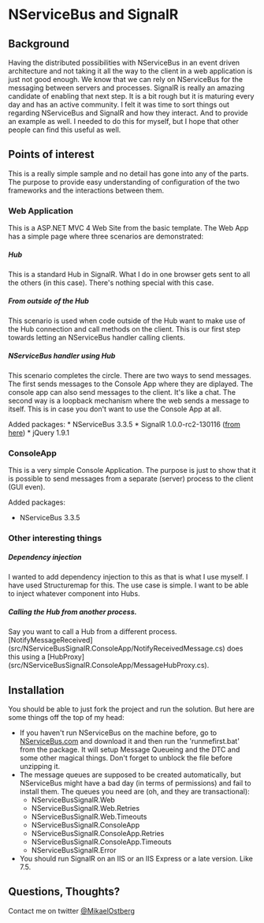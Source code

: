 NServiceBus and SignalR
======================================================================
## Background
Having the distributed possibilities with NServiceBus in an event driven architecture and not taking it all the way to the client in a web application is just not good enough. We know that we can rely on NServiceBus for the messaging between servers and processes. SignalR is really an amazing candidate of enabling that next step. It is a bit rough but it is maturing every day and has an active community. I felt it was time to sort things out regarding NServiceBus and SignalR and how they interact. And to provide an example as well. I needed to do this for myself, but I hope that other people can find this useful as well.

## Points of interest
This is a really simple sample and no detail has gone into any of the parts. The purpose to provide easy understanding of configuration of the two frameworks and the interactions between them.

### Web Application
This is a ASP.NET MVC 4 Web Site from the basic template. The Web App has a simple page where three scenarios are demonstrated:
##### Hub
This is a standard Hub in SignalR. What I do in one browser gets sent to all the others (in this case). There's nothing special with this case.
##### From outside of the Hub
This scenario is used when code outside of the Hub want to make use of the Hub connection and call methods on the client. This is our first step towards letting an NServiceBus handler calling clients.
##### NServiceBus handler using Hub
This scenario completes the circle. There are two ways to send messages. The first sends messages to the Console App where they are diplayed. The console app can also send messages to the client. It's like a chat. The second way is a loopback mechanism where the web sends a message to itself. This is in case you don't want to use the Console App at all.

Added packages:
	* NServiceBus 3.3.5
	* SignalR 1.0.0-rc2-130116 ([from here](http://www.myget.org/gallery/aspnetwebstacknightly))
	* jQuery 1.9.1

### ConsoleApp
This is a very simple Console Application. The purpose is just to show that it is possible to send messages from a separate (server) process  to the client (GUI even).

Added packages:
* NServiceBus 3.3.5

### Other interesting things
##### Dependency injection
I wanted to add dependency injection to this as that is what I use myself. I have used Structuremap for this. The use case is simple. I want to be able to inject whatever component into Hubs.
##### Calling the Hub from another process.
Say you want to call a Hub from a different process. [NotifyMessageReceived] (src/NServiceBusSignalR.ConsoleApp/NotifyReceivedMessage.cs) does this using a [HubProxy] (src/NServiceBusSignalR.ConsoleApp/MessageHubProxy.cs).
	
## Installation

You should be able to just fork the project and run the solution. But here are some things off the top of my head:
* If you haven't run NServiceBus on the machine before, go to [NServiceBus.com](http://nservicebus.com/Downloads.aspx) and download it and then run the 'runmefirst.bat' from the package. It will setup Message Queueing and the DTC and some other magical things. Don't forget to unblock the file before unzipping it.
* The message queues are supposed to be created automatically, but NServiceBus might have a bad day (in terms of permissions) and fail to install them. The queues you need are (oh, and they are transactional):
    - NServiceBusSignalR.Web
    - NServiceBusSignalR.Web.Retries
	- NServiceBusSignalR.Web.Timeouts
    - NServiceBusSignalR.ConsoleApp
    - NServiceBusSignalR.ConsoleApp.Retries
	- NServiceBusSignalR.ConsoleApp.Timeouts
    - NServiceBusSignalR.Error
* You should run SignalR on an IIS or an IIS Express or a late version. Like 7.5. 

## Questions, Thoughts?
Contact me on twitter [@MikaelOstberg](https://twitter.com/mikaelostberg)
		